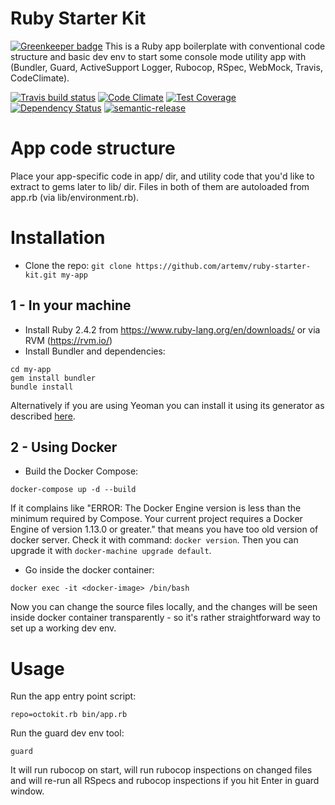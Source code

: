 # Ruby Starter Kit

[![Greenkeeper badge](https://badges.greenkeeper.io/artemv/ruby-starter-kit.svg)](https://greenkeeper.io/)
This is a Ruby app boilerplate with conventional code structure and basic dev env to start some console mode utility app with (Bundler, Guard, ActiveSupport Logger, Rubocop, RSpec, WebMock, Travis, CodeClimate).

[![Travis build status](http://img.shields.io/travis/artemv/ruby-starter-kit.svg?branch=master&style=flat)](https://travis-ci.org/artemv/ruby-starter-kit)
[![Code Climate](https://codeclimate.com/github/artemv/ruby-starter-kit/badges/gpa.svg)](https://codeclimate.com/github/artemv/ruby-starter-kit)
[![Test Coverage](https://codeclimate.com/github/artemv/ruby-starter-kit/badges/coverage.svg)](https://codeclimate.com/github/artemv/ruby-starter-kit/coverage)
[![Dependency Status](https://gemnasium.com/artemv/ruby-starter-kit.svg)](https://gemnasium.com/artemv/ruby-starter-kit)
[![semantic-release](https://img.shields.io/badge/%20%20%F0%9F%93%A6%F0%9F%9A%80-semantic--release-e10079.svg)](https://github.com/semantic-release/semantic-release)

# App code structure
Place your app-specific code in app/ dir, and utility code that you'd like to extract to gems later to lib/ dir. Files in both of them are autoloaded from app.rb (via lib/environment.rb).

# Installation
* Clone the repo: `git clone https://github.com/artemv/ruby-starter-kit.git my-app`

## 1 - In your machine
* Install Ruby 2.4.2 from https://www.ruby-lang.org/en/downloads/ or via RVM (https://rvm.io/)
* Install Bundler and dependencies:
```
cd my-app
gem install bundler
bundle install
```

Alternatively if you are using Yeoman you can install it using its generator as described [here](https://github.com/artemv/generator-ruby-starter-kit).

## 2 - Using Docker
* Build the Docker Compose:
```
docker-compose up -d --build
```

If it complains like "ERROR: The Docker Engine version is less than the minimum required by Compose. Your current project requires a Docker Engine of version 1.13.0 or greater."
that means you have too old version of docker server. Check it with command:
`docker version`. Then you can upgrade it with `docker-machine upgrade default`.

* Go inside the docker container:
```
docker exec -it <docker-image> /bin/bash
```

Now you can change the source files locally, and the changes will be seen inside docker container transparently - so
it's rather straightforward way to set up a working dev env.
 
# Usage
Run the app entry point script:
```
repo=octokit.rb bin/app.rb
```

Run the guard dev env tool:
```
guard
```
It will run rubocop on start, will run rubocop inspections on changed files and will re-run all RSpecs and rubocop
inspections if you hit Enter in guard window.
